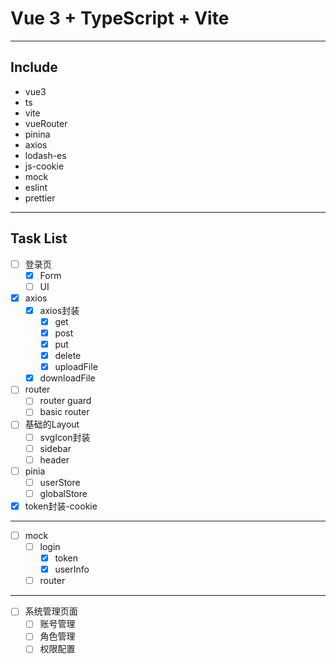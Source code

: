 # Vue 3 + TypeScript + Vite
----
## Include
* vue3
* ts
* vite
* vueRouter
* pinina
* axios
* lodash-es
* js-cookie
* mock
* eslint
* prettier
----
## Task List
- [ ] 登录页
  - [x] Form
  - [ ] UI
- [x] axios
  - [x] axios封装
    - [x] get
    - [x] post
    - [x] put
    - [x] delete
    - [x] uploadFile
  - [x] downloadFile
- [ ] router
  - [ ] router guard
  - [ ] basic router
- [ ] 基础的Layout
  - [ ] svgIcon封装
  - [ ] sidebar
  - [ ] header
- [ ] pinia
  - [ ] userStore
  - [ ] globalStore
- [x] token封装-cookie
----
- [ ] mock
  - [ ] login
    - [x] token
    - [x] userInfo
  - [ ] router
---
- [ ] 系统管理页面
  - [ ] 账号管理
  - [ ] 角色管理
  - [ ] 权限配置
